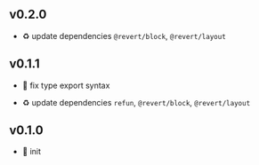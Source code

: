 ## v0.2.0

* ♻️ update dependencies `@revert/block`, `@revert/layout`

## v0.1.1

* 🐞 fix type export syntax

* ♻️ update dependencies `refun`, `@revert/block`, `@revert/layout`

## v0.1.0

* 🐣 init
